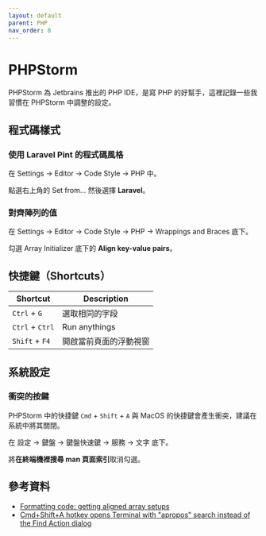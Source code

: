 ```yaml
---
layout: default
parent: PHP
nav_order: 8
---
```


# PHPStorm

PHPStorm 為 Jetbrains 推出的 PHP IDE，是寫 PHP 的好幫手，這裡記錄一些我習慣在 PHPStorm 中調整的設定。

## 程式碼樣式

### 使用 Laravel Pint 的程式碼風格

在 Settings -> Editor -> Code Style -> PHP 中。

點選右上角的 Set from... 然後選擇 **Laravel**。

### 對齊陣列的值

在 Settings -> Editor -> Code Style -> PHP -> Wrappings and Braces 底下。

勾選 Array Initializer 底下的 **Align key-value pairs**。

## 快捷鍵（Shortcuts）

| Shortcut        | Description            |
| --------------- | ---------------------- |
| `Ctrl` + `G`    | 選取相同的字段         |
| `Ctrl` + `Ctrl` | Run anythings          |
| `Shift` + `F4`  | 開啟當前頁面的浮動視窗 |

## 系統設定

### 衝突的按鍵

PHPStorm 中的快捷鍵 `Cmd` + `Shift` + `A` 與 MacOS 的快捷鍵會產生衝突，建議在系統中將其關閉。

在 設定 -> 鍵盤 -> 鍵盤快速鍵 -> 服務 -> 文字 底下。

將**在終端機裡搜尋 man 頁面索引**取消勾選。

## 參考資料

- [Formatting code: getting aligned array setups](https://www.reddit.com/r/phpstorm/comments/17apa05/formatting_code_getting_aligned_array_setups/)
- [Cmd+Shift+A hotkey opens Terminal with "apropos" search instead of the Find Action dialog](https://intellij-support.jetbrains.com/hc/en-us/articles/360005137400-Cmd-Shift-A-hotkey-opens-Terminal-with-apropos-search-instead-of-the-Find-Action-dialog)
